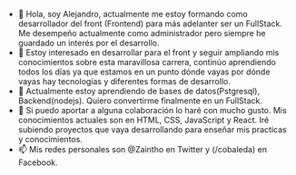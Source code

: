 - 👋 Hola, soy Alejandro, actualmente me estoy formando como desarrollador del front (Frontend) para más adelanter ser un FullStack. Me desempeño actualmente como administrador pero siempre he guardado un interés por el desarrollo.
- 👀 Estoy interesado en desarrollar para el front y seguir ampliando mis conocimientos sobre esta maravillosa carrera, continúo aprendiendo todos los días ya que estamos en un punto dónde vayas por dónde vayas hay tecnologías y diferentes formas de desarrollo.
- 🌱 Actualmente estoy aprendiendo de bases de datos(Pstgresql), Backend(nodejs). Quiero convertirme finalmente en un FullStack.
- 💞️ Si puedo aportar a alguna colaboración lo haré con mucho gusto. Mis conocimientos actuales son en HTML, CSS, JavaScript y React. Iré subiendo proyectos que vaya desarrollando para enseñar mis practicas y conocimientos.
- 📫 Mis redes personales son @Zaintho en Twitter y (/cobaleda) en Facebook.

<!---
Zaintho/Zaintho is a ✨ special ✨ repository because its `README.md` (this file) appears on your GitHub profile.
You can click the Preview link to take a look at your changes.
--->

